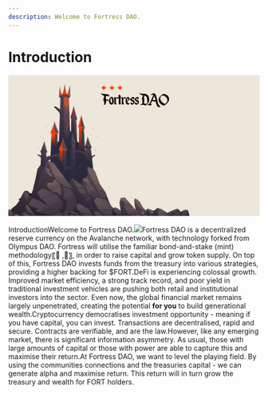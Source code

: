```yaml
---
description: Welcome to Fortress DAO.
---
```


# Introduction



![](.gitbook/assets/image.png)

IntroductionWelcome to Fortress DAO.![](https://sicut-ultionem.gitbook.io/\~/files/v0/b/gitbook-x-prod.appspot.com/o/spaces%2FW3HBxo6v9nwTRrcgvXvj%2Fuploads%2FBcJ9rHqYiVYZX1FRO0jc%2Fimage.png?alt=media\&token=8c1c4b3d-8a16-4845-8df4-779ecbd6d0da)Fortress DAO is a decentralized reserve currency on the Avalanche network, with technology forked from Olympus DAO. Fortress will utilise the familiar bond-and-stake (mint) methodology〖🏰 ,🏰〗, in order to raise capital and grow token supply. On top of this, Fortress DAO invests funds from the treasury into various strategies, providing a higher backing for $FORT.DeFi is experiencing colossal growth. Improved market efficiency, a strong track record, and poor yield in traditional investment vehicles are pushing both retail and institutional investors into the sector. Even now, the global financial market remains largely unpenetrated, creating the potential **for you** to build generational wealth.Cryptocurrency democratises investment opportunity - meaning if you have capital, you can invest. Transactions are decentralised, rapid and secure. Contracts are verifiable, and are the law.However, like any emerging market, there is significant information asymmetry. As usual, those with large amounts of capital or those with power are able to capture this and maximise their return.At Fortress DAO, we want to level the playing field. By using the communities connections and the treasuries capital - we can generate alpha and maximise return. This return will in turn grow the treasury and wealth for FORT holders.
